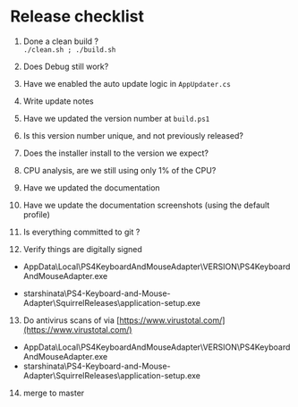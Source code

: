 # Release checklist


1. Done a clean build ?<br>
 ` ./clean.sh ; ./build.sh `

1. Does Debug still work?

1. Have we enabled the auto update logic in ` AppUpdater.cs `

1. Write update notes

1. Have we updated the version number at ` build.ps1 `

1. Is this version number unique, and not previously released?

1. Does the installer install to the version we expect?

1. CPU analysis, are we still using only 1% of the CPU?

1. Have we updated the documentation

1. Have we update the documentation screenshots (using the default profile)

1. Is everything committed to git ?

1. Verify things are digitally signed

  * AppData\Local\PS4KeyboardAndMouseAdapter\VERSION\PS4KeyboardAndMouseAdapter.exe 

  * starshinata\PS4-Keyboard-and-Mouse-Adapter\SquirrelReleases\application-setup.exe

13. Do antivirus scans of via [https://www.virustotal.com/](https://www.virustotal.com/)
   * AppData\Local\PS4KeyboardAndMouseAdapter\VERSION\PS4KeyboardAndMouseAdapter.exe 
   * starshinata\PS4-Keyboard-and-Mouse-Adapter\SquirrelReleases\application-setup.exe

14. merge to master
